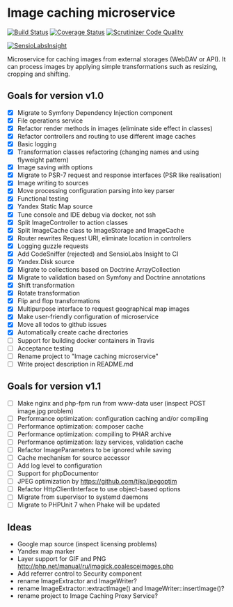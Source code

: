 # Image caching microservice

[![Build Status](https://travis-ci.org/strider2038/image-cache.svg?branch=master)](https://travis-ci.org/strider2038/image-cache) [![Coverage Status](https://coveralls.io/repos/github/strider2038/image-cache/badge.svg?branch=master)](https://coveralls.io/github/strider2038/image-cache?branch=master) [![Scrutinizer Code Quality](https://scrutinizer-ci.com/g/strider2038/image-cache/badges/quality-score.png?b=master)](https://scrutinizer-ci.com/g/strider2038/image-cache/?branch=master)

[![SensioLabsInsight](https://insight.sensiolabs.com/projects/cfe1201a-7dab-4eeb-9b00-f0edd63a1690/big.png)](https://insight.sensiolabs.com/projects/cfe1201a-7dab-4eeb-9b00-f0edd63a1690)

Microservice for caching images from external storages (WebDAV or API). It can process images by applying simple transformations such as resizing, cropping and shifting.

## Goals for version v1.0

- [x] Migrate to Symfony Dependency Injection component
- [x] File operations service
- [x] Refactor render methods in images (eliminate side effect in classes)
- [x] Refactor controllers and routing to use different image caches
- [x] Basic logging
- [x] Transformation classes refactoring (changing names and using flyweight pattern)
- [x] Image saving with options
- [x] Migrate to PSR-7 request and response interfaces (PSR like realisation)
- [x] Image writing to sources
- [x] Move processing configuration parsing into key parser
- [x] Functional testing
- [x] Yandex Static Map source
- [x] Tune console and IDE debug via docker, not ssh
- [x] Split ImageController to action classes
- [x] Split ImageCache class to ImageStorage and ImageCache
- [x] Router rewrites Request URI, eliminate location in controllers
- [x] Logging guzzle requests
- [x] Add CodeSniffer (rejected) and SensioLabs Insight to CI
- [x] Yandex.Disk source
- [x] Migrate to collections based on Doctrine ArrayCollection
- [x] Migrate to validation based on Symfony and Doctrine annotations
- [x] Shift transformation
- [x] Rotate transformation
- [x] Flip and flop transformations
- [x] Multipurpose interface to request geographical map images
- [x] Make user-friendly configuration of microservice
- [x] Move all todos to github issues
- [x] Automatically create cache directories
- [ ] Support for building docker containers in Travis
- [ ] Acceptance testing
- [ ] Rename project to "Image caching microservice"
- [ ] Write project description in README.md

## Goals for version v1.1
- [ ] Make nginx and php-fpm run from www-data user (inspect POST image.jpg problem)
- [ ] Performance optimization: configuration caching and/or compiling
- [ ] Performance optimization: composer cache 
- [ ] Performance optimization: compiling to PHAR archive
- [ ] Performance optimization: lazy services, validation cache
- [ ] Refactor ImageParameters to be ignored while saving
- [ ] Cache mechanism for source accessor
- [ ] Add log level to configuration
- [ ] Support for phpDocumentor
- [ ] JPEG optimization by https://github.com/tjko/jpegoptim
- [ ] Refactor HttpClientInterface to use object-based options
- [ ] Migrate from supervisor to systemd daemons
- [ ] Migrate to PHPUnit 7 when Phake will be updated

## Ideas
- Google map source (inspect licensing problems)
- Yandex map marker
- Layer support for GIF and PNG http://php.net/manual/ru/imagick.coalesceimages.php
- Add referrer control to Security component
- rename ImageExtractor and ImageWriter?
- rename ImageExtractor::extractImage() and ImageWriter::insertImage()?
- rename project to Image Caching Proxy Service?
